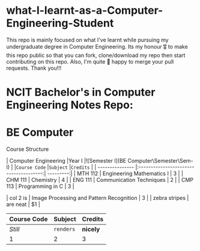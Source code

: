 # what-I-learnt-as-a-Computer-Engineering-Student
This repo is mainly focused on what I've learnt while pursuing my undergraduate degree in Computer Engineering. Its my honour 🎖 to make this repo public so that you can fork,  clone/download my repo then start contributing on this repo. Also, I'm quite 🙂 happy to merge your pull requests. Thank you!!!

# NCIT Bachelor's in Computer Engineering Notes Repo:

# BE Computer
<!-- Bachelor's in Computer Engineering -->
Course Structure

| Computer Engineering    |Year I                          |![Semester I](BE Computer\Semester\Sem-I)          |
|`Course Code`    |`Subject`                               |`Credits`  |
| --------------- |:--------------------------------------:| ---------:|
| MTH 112         | Engineering Mathematics I              |      3    |
| CHM 111         | Chemistry                              |      4    |
| ENG 111         | Communication Techniques               |      2    |
| CMP 113         | Programming in C                       |      3    |



| col 2 is      | Image Processing and Pattern Recognition |      3    |
| zebra stripes | are neat      |    $1 |



Course Code | Subject | Credits
--- | --- | ---
*Still* | `renders` | **nicely**
1 | 2 | 3